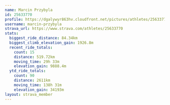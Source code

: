 ```yaml
---
name: Marcin Przybyla
id: 25633770
profile: https://dgalywyr863hv.cloudfront.net/pictures/athletes/25633770/12947173/2/large.jpg
username: marcin-przybyla
strava_url: https://www.strava.com/athletes/25633770
stats:
  biggest_ride_distance: 84.34km
  biggest_climb_elevation_gain: 1926.8m
  recent_ride_totals:
    count: 15
    distance: 519.72km
    moving_time: 29h 33m
    elevation_gain: 9888.4m
  ytd_ride_totals:
    count: 90
    distance: 2611km
    moving_time: 138h 31m
    elevation_gain: 34193m
layout: strava_member
--- 
```

